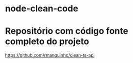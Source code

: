 # node-clean-code


# Repositório com código fonte completo do projeto
https://github.com/rmanguinho/clean-ts-api
